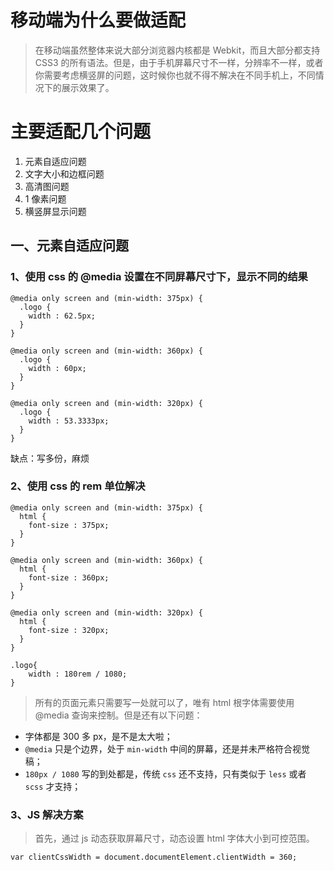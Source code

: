 # 移动端为什么要做适配

> 在移动端虽然整体来说大部分浏览器内核都是 Webkit，而且大部分都支持 CSS3 的所有语法。但是，由于手机屏幕尺寸不一样，分辨率不一样，或者你需要考虑横竖屏的问题，这时候你也就不得不解决在不同手机上，不同情况下的展示效果了。

# 主要适配几个问题

1.  元素自适应问题
2.  文字大小和边框问题
3.  高清图问题
4.  1 像素问题
5.  横竖屏显示问题

## 一、元素自适应问题

### 1、使用 css 的 @media 设置在不同屏幕尺寸下，显示不同的结果

```
@media only screen and (min-width: 375px) {
  .logo {
    width : 62.5px;
  }
}

@media only screen and (min-width: 360px) {
  .logo {
    width : 60px;
  }
}

@media only screen and (min-width: 320px) {
  .logo {
    width : 53.3333px;
  }
}
```

缺点：写多份，麻烦

### 2、使用 css 的 rem 单位解决

```
@media only screen and (min-width: 375px) {
  html {
    font-size : 375px;
  }
}

@media only screen and (min-width: 360px) {
  html {
    font-size : 360px;
  }
}

@media only screen and (min-width: 320px) {
  html {
    font-size : 320px;
  }
}

.logo{
	width : 180rem / 1080;
}
```

> 所有的页面元素只需要写一处就可以了，唯有 html 根字体需要使用 @media 查询来控制。但是还有以下问题：

* 字体都是 300 多 px，是不是太大啦；
* `@media` 只是个边界，处于 `min-width` 中间的屏幕，还是并未严格符合视觉稿；
* `180px / 1080` 写的到处都是，传统 `css` 还不支持，只有类似于 `less` 或者 `scss` 才支持；

### 3、JS 解决方案

> 首先，通过 js 动态获取屏幕尺寸，动态设置 html 字体大小到可控范围。
```
var clientCssWidth = document.documentElement.clientWidth = 360;

```